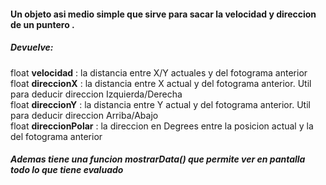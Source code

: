 
#### Un objeto asi medio simple que sirve para sacar la velocidad y direccion de un puntero .

##### Devuelve:
  float **velocidad** : la distancia entre X/Y actuales y del fotograma anterior  
  float **direccionX**  : la distancia entre X actual y del fotograma anterior. Util para deducir direccion Izquierda/Derecha  
  float **direccionY** : la distancia entre Y actual y del fotograma anterior. Util para deducir direccion Arriba/Abajo  
  float **direccionPolar** : la direccion en Degrees entre la posicion actual y la del fotograma anterior  
  
 ##### Ademas tiene una funcion _mostrarData()_ que permite ver en pantalla todo lo que tiene evaluado

